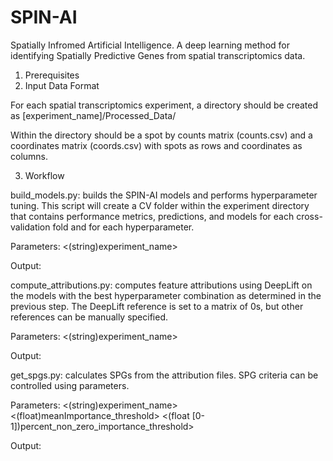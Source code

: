 # SPIN-AI
Spatially Infromed Artificial Intelligence. A deep learning method for identifying Spatially Predictive Genes from spatial transcriptomics data.

1. Prerequisites
2. Input Data Format

For each spatial transcriptomics experiment, a directory should be created as [experiment_name]/Processed_Data/

Within the directory should be a spot by counts matrix (counts.csv) and a coordinates matrix (coords.csv) with spots as rows and coordinates as columns.

3. Workflow

build_models.py: builds the SPIN-AI models and performs hyperparameter tuning. This script will create a CV folder within the experiment directory that contains performance metrics, predictions, and models for each cross-validation fold and for each hyperparameter.

Parameters: <(string)experiment_name>

Output:

compute_attributions.py: computes feature attributions using DeepLift on the models with the best hyperparameter combination as determined in the previous step. The DeepLift reference is set to a matrix of 0s, but other references can be manually specified.

Parameters: <(string)experiment_name>

Output:

get_spgs.py: calculates SPGs from the attribution files. SPG criteria can be controlled using parameters.

Parameters: <(string)experiment_name>  <(float)meanImportance_threshold> <(float [0-1])percent_non_zero_importance_threshold>

Output:

